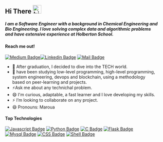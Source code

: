 ## Hi There <img src="https://user-images.githubusercontent.com/1303154/88677602-1635ba80-d120-11ea-84d8-d263ba5fc3c0.gif" width="28px" alt="hi">

##### I am a Software Engineer with a background in Chemical Engineering and Bio Engineering. I love solving complex data and algorithmic problems and have extensive experience at Holberton School.

#### Reach me out!

[![Medium Badge](https://img.shields.io/badge/Maroua_Alaya-12100E?style=for-the-badge&logo=medium&logoColor=white)](https://marouaalaya.medium.com/)[![Linkedin Badge](https://img.shields.io/badge/-Maroua-0e76a8?style=flat&labelColor=0e76a8&logo=linkedin&logoColor=white)](https://www.linkedin.com/in/maroua-alaya/) [![Mail Badge](https://img.shields.io/badge/-Maroua-c0392b?style=flat&labelColor=c0392b&logo=gmail&logoColor=white)](mailto:ismarouaalaya1995@gmail.com)



- 🔭 After graduation, I decided to dive into the TECH world.
- 🤔  have been studying low-level programming, high-level programming, system engineering, devops and blockchain, using a methodology based on peer-learning and projects.
- ⚡Ask me about any technichal problem.
- 😄 I'm curious, adaptable, a fast learner and I love developing my skills.
- ⚡ I’m looking to collaborate on any project.
- 😄  Pronouns: Maroua

#### Top Technologies



 [![Javascript Badge](https://img.shields.io/badge/JavaScript-F7DF1E?style=for-the-badge&logo=javascript&logoColor=black)](#) [![Python Badge](https://img.shields.io/badge/Python-3776AB?style=for-the-badge&logo=python&logoColor=white)](#) [![C Badge](https://img.shields.io/badge/C-00599C?style=for-the-badge&logo=c&logoColor=white)](#) [![Flask Badge](https://img.shields.io/badge/Flask-000000?style=for-the-badge&logo=flask&logoColor=white)](#) [![Mysql Badge](https://img.shields.io/badge/MySQL-00000F?style=for-the-badge&logo=mysql&logoColor=white)](#) [![CSS Badge]( 	https://img.shields.io/badge/CSS3-1572B6?style=for-the-badge&logo=css3&logoColor=white)](#) [![Shell Badge]( 	https://img.shields.io/badge/Shell_Script-121011?style=for-the-badge&logo=gnu-bash&logoColor=white)](#)
